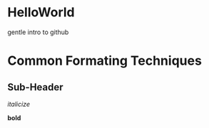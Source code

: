 # HelloWorld
gentle intro to github

# Common Formating Techniques
## Sub-Header
*italicize*

**bold**
